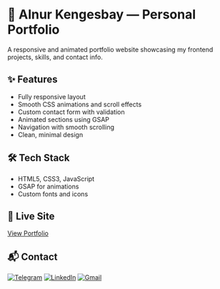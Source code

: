 # 💼 Alnur Kengesbay — Personal Portfolio

A responsive and animated portfolio website showcasing my frontend projects, skills, and contact info.

## ✨ Features
- Fully responsive layout
- Smooth CSS animations and scroll effects
- Custom contact form with validation
- Animated sections using GSAP
- Navigation with smooth scrolling
- Clean, minimal design

## 🛠 Tech Stack
- HTML5, CSS3, JavaScript
- GSAP for animations
- Custom fonts and icons

## 🔗 Live Site
[View Portfolio](https://alnurkengesbay.github.io/portfolio/)

## 📬 Contact
[![Telegram](https://img.shields.io/badge/Telegram-2CA5E0?style=flat&logo=telegram&logoColor=white)](https://t.me/alnurch)
[![LinkedIn](https://img.shields.io/badge/LinkedIn-%230077B5.svg?&style=flat&logo=linkedin&logoColor=white)](https://www.linkedin.com/in/alnur-kengesbay-4929892b1)
[![Gmail](https://img.shields.io/badge/Gmail-black?style=flat&logo=gmail&logoColor=white)](mailto:alnurkenesbay@gmail.com)

